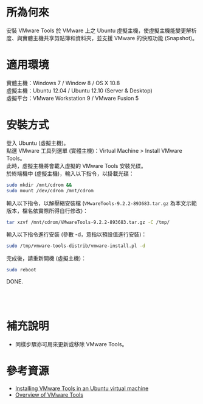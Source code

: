 所為何來
=
安裝 VMware Tools 於 VMware 上之 Ubuntu 虛擬主機，使虛擬主機能變更解析度、與實體主機共享剪貼簿和資料夾，並支援 VMware 的快照功能 (Snapshot)。

適用環境
=
實體主機：Windows 7 / Window 8 / OS X 10.8  
虛擬主機：Ubuntu 12.04 / Ubuntu 12.10 (Server & Desktop)  
虛擬平台：VMware Workstation 9 / VMware Fusion 5  

安裝方式
=
登入 Ubuntu (虛擬主機)。  
點選 VMware 工具列選單 (實體主機)：Virtual Machine > Install VMware Tools。  
此時，虛擬主機將會載入虛擬的 VMware Tools 安裝光碟。  
於終端機中 (虛擬主機)，輸入以下指令，以掛載光碟：
```bash
sudo mkdir /mnt/cdrom &&
sudo mount /dev/cdrom /mnt/cdrom
```
輸入以下指令，以解壓縮安裝檔 (<code>VMwareTools-9.2.2-893683.tar.gz</code> 為本文示範版本，檔名依實際所得自行修改)：
```bash
tar xzvf /mnt/cdrom/VMwareTools-9.2.2-893683.tar.gz -C /tmp/
```
輸入以下指令進行安裝 (參數 -d，意指以預設值進行安裝)：
```bash
sudo /tmp/vmware-tools-distrib/vmware-install.pl -d
```
完成後，請重新開機 (虛擬主機)：
```bash
sudo reboot
```
DONE.

<br>
<br>

補充說明
=
* 同樣步驟亦可用來更新或移除 VMware Tools。


參考資源
=
* [Installing VMware Tools in an Ubuntu virtual machine](http://kb.vmware.com/selfservice/microsites/search.do?language=en_US&cmd=displayKC&externalId=1022525)
* [Overview of VMware Tools](http://kb.vmware.com/selfservice/microsites/search.do?language=en_US&cmd=displayKC&externalId=340)
